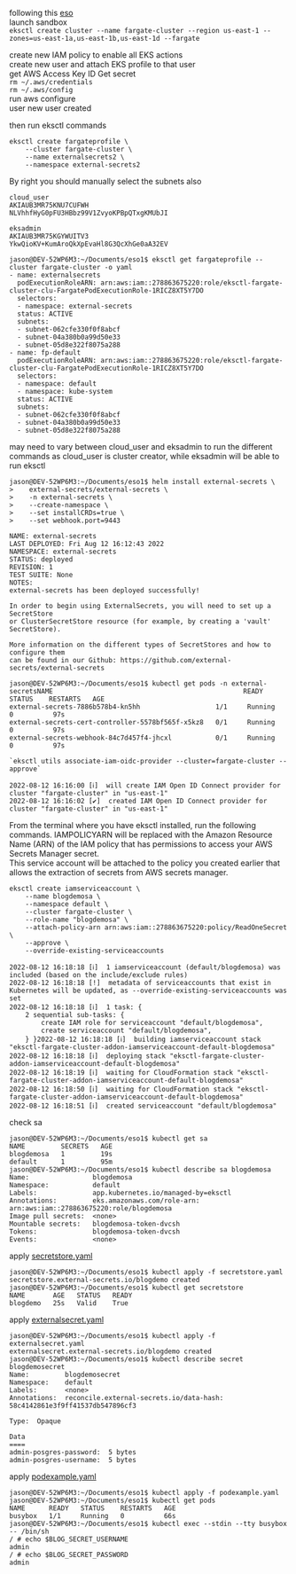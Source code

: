 following this [eso](https://aws.amazon.com/blogs/containers/leverage-aws-secrets-stores-from-eks-fargate-with-external-secrets-operator/)  
launch sandbox  
`eksctl create cluster --name fargate-cluster --region us-east-1 --zones=us-east-1a,us-east-1b,us-east-1d --fargate`  

create new IAM policy to enable all EKS actions  
create new user and attach EKS profile to that user  
get AWS Access Key ID
Get secret  
`rm ~/.aws/credentials`  
`rm ~/.aws/config`  
run aws configure  
user new user created  


then run eksctl commands  
```
eksctl create fargateprofile \
    --cluster fargate-cluster \
    --name externalsecrets2 \
    --namespace external-secrets2
```
By right you should manually select the subnets also
```
cloud_user
AKIAUB3MR75KNU7CUFWH
NLVhhfHyG0pFU3HBbz99V1ZvyoKPBpQTxgKMUbJI
```
```
eksadmin
AKIAUB3MR75KGYWUITV3
YkwQioKV+KumAroQkXpEvaHl8G3QcXhGe0aA32EV
```
```
jason@DEV-52WP6M3:~/Documents/eso1$ eksctl get fargateprofile --cluster fargate-cluster -o yaml
- name: externalsecrets
  podExecutionRoleARN: arn:aws:iam::278863675220:role/eksctl-fargate-cluster-clu-FargatePodExecutionRole-1RICZ8XT5Y7DO
  selectors:
  - namespace: external-secrets
  status: ACTIVE
  subnets:
  - subnet-062cfe330f0f8abcf
  - subnet-04a380b0a99d50e33
  - subnet-05d8e322f8075a288
- name: fp-default
  podExecutionRoleARN: arn:aws:iam::278863675220:role/eksctl-fargate-cluster-clu-FargatePodExecutionRole-1RICZ8XT5Y7DO
  selectors:
  - namespace: default
  - namespace: kube-system
  status: ACTIVE
  subnets:
  - subnet-062cfe330f0f8abcf
  - subnet-04a380b0a99d50e33
  - subnet-05d8e322f8075a288
  ```
may need to vary between cloud_user and eksadmin to run the different commands as cloud_user is cluster creator, while eksadmin will be able to run eksctl 
```
jason@DEV-52WP6M3:~/Documents/eso1$ helm install external-secrets \
>    external-secrets/external-secrets \
>    -n external-secrets \
>    --create-namespace \
>    --set installCRDs=true \
>    --set webhook.port=9443 
```
```
NAME: external-secrets
LAST DEPLOYED: Fri Aug 12 16:12:43 2022
NAMESPACE: external-secrets
STATUS: deployed
REVISION: 1
TEST SUITE: None
NOTES:
external-secrets has been deployed successfully!

In order to begin using ExternalSecrets, you will need to set up a SecretStore
or ClusterSecretStore resource (for example, by creating a 'vault' SecretStore).

More information on the different types of SecretStores and how to configure them
can be found in our Github: https://github.com/external-secrets/external-secrets
```
```
jason@DEV-52WP6M3:~/Documents/eso1$ kubectl get pods -n external-secretsNAME                                                READY   STATUS    RESTARTS   AGE
external-secrets-7886b578b4-kn5hh                   1/1     Running   0          97s
external-secrets-cert-controller-5578bf565f-x5kz8   0/1     Running   0          97s
external-secrets-webhook-84c7d457f4-jhcxl           0/1     Running   0          97s
```
```
`eksctl utils associate-iam-oidc-provider --cluster=fargate-cluster --approve`
```
```
2022-08-12 16:16:00 [ℹ]  will create IAM Open ID Connect provider for cluster "fargate-cluster" in "us-east-1"
2022-08-12 16:16:02 [✔]  created IAM Open ID Connect provider for cluster "fargate-cluster" in "us-east-1"
```
From the terminal where you have eksctl installed, run the following commands. IAMPOLICYARN will be replaced with the Amazon Resource Name (ARN) of the IAM policy that has permissions to access your AWS Secrets Manager secret.  
This service account will be attached to the policy you created earlier that allows the extraction of secrets from AWS secrets manager.
```
eksctl create iamserviceaccount \
    --name blogdemosa \
    --namespace default \
    --cluster fargate-cluster \
    --role-name "blogdemosa" \
    --attach-policy-arn arn:aws:iam::278863675220:policy/ReadOneSecret \
    --approve \
    --override-existing-serviceaccounts
```
```
2022-08-12 16:18:18 [ℹ]  1 iamserviceaccount (default/blogdemosa) was included (based on the include/exclude rules)  
2022-08-12 16:18:18 [!]  metadata of serviceaccounts that exist in Kubernetes will be updated, as --override-existing-serviceaccounts was set  
2022-08-12 16:18:18 [ℹ]  1 task: { 
    2 sequential sub-tasks: { 
        create IAM role for serviceaccount "default/blogdemosa",
        create serviceaccount "default/blogdemosa",
    } }2022-08-12 16:18:18 [ℹ]  building iamserviceaccount stack "eksctl-fargate-cluster-addon-iamserviceaccount-default-blogdemosa"
2022-08-12 16:18:18 [ℹ]  deploying stack "eksctl-fargate-cluster-addon-iamserviceaccount-default-blogdemosa"
2022-08-12 16:18:19 [ℹ]  waiting for CloudFormation stack "eksctl-fargate-cluster-addon-iamserviceaccount-default-blogdemosa"
2022-08-12 16:18:50 [ℹ]  waiting for CloudFormation stack "eksctl-fargate-cluster-addon-iamserviceaccount-default-blogdemosa"
2022-08-12 16:18:51 [ℹ]  created serviceaccount "default/blogdemosa"
```
check sa
```
jason@DEV-52WP6M3:~/Documents/eso1$ kubectl get sa
NAME         SECRETS   AGE
blogdemosa   1         19s
default      1         95m
jason@DEV-52WP6M3:~/Documents/eso1$ kubectl describe sa blogdemosa
Name:                blogdemosa
Namespace:           default
Labels:              app.kubernetes.io/managed-by=eksctl
Annotations:         eks.amazonaws.com/role-arn: arn:aws:iam::278863675220:role/blogdemosa
Image pull secrets:  <none>
Mountable secrets:   blogdemosa-token-dvcsh
Tokens:              blogdemosa-token-dvcsh
Events:              <none>
```
apply [secretstore.yaml](secretstore.yaml)
```
jason@DEV-52WP6M3:~/Documents/eso1$ kubectl apply -f secretstore.yaml
secretstore.external-secrets.io/blogdemo created
jason@DEV-52WP6M3:~/Documents/eso1$ kubectl get secretstore
NAME       AGE   STATUS   READY
blogdemo   25s   Valid    True
```
apply [externalsecret.yaml](externalsecret.yaml)
```
jason@DEV-52WP6M3:~/Documents/eso1$ kubectl apply -f externalsecret.yaml
externalsecret.external-secrets.io/blogdemo created
jason@DEV-52WP6M3:~/Documents/eso1$ kubectl describe secret blogdemosecret
Name:         blogdemosecret
Namespace:    default
Labels:       <none>
Annotations:  reconcile.external-secrets.io/data-hash: 58c4142861e3f9ff41537db547896cf3

Type:  Opaque

Data
====
admin-posgres-password:  5 bytes
admin-posgres-username:  5 bytes
```
apply [podexample.yaml](podexample.yaml)
```
jason@DEV-52WP6M3:~/Documents/eso1$ kubectl apply -f podexample.yaml
jason@DEV-52WP6M3:~/Documents/eso1$ kubectl get pods
NAME      READY   STATUS    RESTARTS   AGE
busybox   1/1     Running   0          66s
jason@DEV-52WP6M3:~/Documents/eso1$ kubectl exec --stdin --tty busybox -- /bin/sh
/ # echo $BLOG_SECRET_USERNAME
admin
/ # echo $BLOG_SECRET_PASSWORD
admin
```
